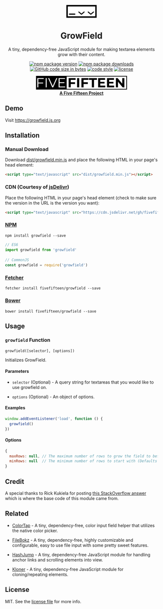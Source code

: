 <div align="center">

  <a href="https://github.com/fivefifteen/growfield">
    <picture>
      <source media="(prefers-color-scheme: dark)" srcset="./assets/growfield-white.png">
      <img src="./assets/growfield.png" alt="GrowField">
    </picture>
  </a>

  # GrowField

  A tiny, dependency-free JavaScript module for making textarea elements grow with their content.

  [![npm package version](https://img.shields.io/npm/v/growfield.svg?style=flat-square)](https://www.npmjs.com/package/growfield)
  [![npm package downloads](https://img.shields.io/npm/dt/growfield.svg?style=flat-square)](https://www.npmjs.com/package/growfield)
  [![GitHub code size in bytes](https://img.shields.io/github/languages/code-size/fivefifteen/growfield?style=flat-square)](https://github.com/fivefifteen/growfield)
  [![code style](https://img.shields.io/badge/code_style-standard-yellow.svg?style=flat-square)](https://github.com/standard/standard)
  [![license](https://img.shields.io/github/license/fivefifteen/growfield.svg?style=flat-square)](license.md)

  <a href="https://fivefifteen.com" target="_blank"><img src="./assets/fivefifteen.png" /><br /><b>A Five Fifteen Project</b></a>

</div>


## Demo

Visit https://growfield.js.org


## Installation


### Manual Download

Download [dist/growfield.min.js](dist/growfield.min.js) and place the following HTML in your page's head element:

```html
<script type="text/javascript" src="dist/growfield.min.js"></script>
```


### CDN (Courtesy of [jsDelivr](https://jsdelivr.com))

Place the following HTML in your page's head element (check to make sure the version in the URL is the version you want):

```html
<script type="text/javascript" src="https://cdn.jsdelivr.net/gh/fivefifteen/growfield@0.1/dist/growfield.min.js"></script>
```


### [NPM](https://npmjs.com)

```
npm install growfield --save
```

```js
// ES6
import growfield from 'growfield'

// CommonJS
const growfield = require('growfield')
```


### [Fetcher](https://github.com/fivefifteen/fetcher)

```
fetcher install fivefifteen/growfield --save
```


### [Bower](https://bower.io)

```
bower install fivefifteen/growfield --save
```


## Usage

### `growfield` Function

`growfield([selector], [options])`

Initializes GrowField.


#### Parameters

 - `selector` (Optional) - A query string for textareas that you would like to use growfield on.

 - `options` (Optional) - An object of options.


#### Examples

```js
window.addEventListener('load', function () {
  growfield()
})
```


#### Options

```js
{
  maxRows: null, // The maximum number of rows to grow the field to before normal scrolling happens
  minRows: null  // The minimum number of rows to start with (Defaults to 1)
}
```


## Credit

A special thanks to Rick Kukiela for posting [this StackOverflow answer](https://stackoverflow.com/a/73226649/5463842) which is where the base code of this module came from.


## Related

 - [ColorTap](https://github.com/fivefifteen/colortap) - A tiny, dependency-free, color input field helper that utilizes the native color picker.

 - [FileBokz](https://github.com/fivefifteen/filebokz) - A tiny, dependency-free, highly customizable and configurable, easy to use file input with some pretty sweet features.

 - [HashJump](https://github.com/fivefifteen/hashjump) - A tiny, dependency-free JavaScript module for handling anchor links and scrolling elements into view.

 - [Kloner](https://github.com/fivefifteen/kloner) - A tiny, dependency-free JavaScript module for cloning/repeating elements.


## License

MIT. See the [license file](license.md) for more info.